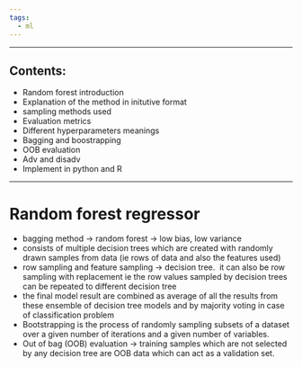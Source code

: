 ```yaml
---
tags:
  - ml
---
```

-----------

## Contents:
- Random forest introduction
- Explanation of the method in initutive format 
- sampling methods used
- Evaluation metrics
- Different hyperparameters meanings 
- Bagging and boostrapping
- OOB evaluation
- Adv and disadv
- Implement in python and R


---------------

# Random forest regressor

- bagging method -> random forest -> low bias, low variance  
- consists of multiple decision trees which are created with randomly drawn samples from data (ie rows of data and also the features used)  
- row sampling and feature sampling -> decision tree.  it can also be row sampling with replacement ie the row values sampled by decision trees can be repeated to different decision tree  
- the final model result are combined as average of all the results from these ensemble of decision tree models and by majority voting in case of classification problem  
- Bootstrapping is the process of randomly sampling subsets of a dataset over a given number of iterations and a given number of variables.  
- Out of bag (OOB) evaluation -> training samples which are not selected by any decision tree are OOB data which can act as a validation set.